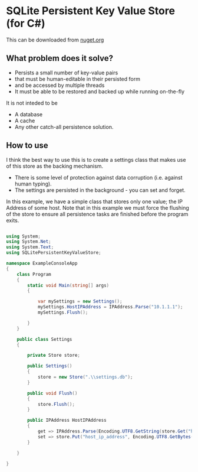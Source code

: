 ﻿# SQLite Persistent Key Value Store (for C#)
 
This can be downloaded from [nuget.org](https://www.nuget.org/packages/SQLitePersistentKeyValueStore)

## What problem does it solve?

* Persists a small number of key-value pairs
* that must be human-editable in their persisted form
* and be accessed by multiple threads
* It must be able to be restored and backed up while running on-the-fly

It is not inteded to be
* A database
* A cache
* Any other catch-all persistence solution.

## How to use

I think the best way to use this is to create a settings class that makes use of this store as the backing mechanism.

* There is some level of protection against data corruption (i.e. against human typing).
* The settings are persisted in the background - you can set and forget.

In this example, we have a simple class that stores only one value; the IP Address of some host.
Note that in this example we must force the flushing of the store to ensure all persistence tasks are finished before the program exits.

```c#

using System;
using System.Net;
using System.Text;
using SQLitePersistentKeyValueStore;

namespace ExampleConsoleApp
{
    class Program
    {
        static void Main(string[] args)
        {

            var mySettings = new Settings();
            mySettings.HostIPAddress = IPAddress.Parse("10.1.1.1");
            mySettings.Flush();

        }
    }

    public class Settings
    {

        private Store store;

        public Settings()
        {
            store = new Store(".\\settings.db");
        }

        public void Flush()
        {
            store.Flush();
        }

        public IPAddress HostIPAddress
        {
            get => IPAddress.Parse(Encoding.UTF8.GetString(store.Get("host_ip_address")));
            set => store.Put("host_ip_address", Encoding.UTF8.GetBytes(value.ToString()));
        }

    }

}

```
